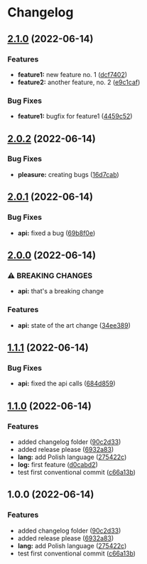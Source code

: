 # Changelog

## [2.1.0](https://github.com/denis-emanuel/node_tests/compare/v2.0.2...v2.1.0) (2022-06-14)


### Features

* **feature1:** new feature no. 1 ([dcf7402](https://github.com/denis-emanuel/node_tests/commit/dcf7402c32f1782eedaef7d11450c15ad76786c2))
* **feature2:** another feature, no. 2 ([e9c1caf](https://github.com/denis-emanuel/node_tests/commit/e9c1caf600d62156a40d8ac2a0e3c2f0e97fe923))


### Bug Fixes

* **feature1:** bugfix for feature1 ([4459c52](https://github.com/denis-emanuel/node_tests/commit/4459c52079540cd212265a67dba0bfec0b94b1d5))

## [2.0.2](https://github.com/denis-emanuel/node_tests/compare/v2.0.1...v2.0.2) (2022-06-14)


### Bug Fixes

* **pleasure:** creating bugs ([16d7cab](https://github.com/denis-emanuel/node_tests/commit/16d7cab41fb7a869101e3bcae930f201961dfe18))

## [2.0.1](https://github.com/denis-emanuel/node_tests/compare/v2.0.0...v2.0.1) (2022-06-14)


### Bug Fixes

* **api:** fixed a bug ([69b8f0e](https://github.com/denis-emanuel/node_tests/commit/69b8f0eee3666ec6ed143c49c62c2936bf830fee))

## [2.0.0](https://github.com/denis-emanuel/node_tests/compare/v1.1.1...v2.0.0) (2022-06-14)


### ⚠ BREAKING CHANGES

* **api:** that's a breaking change

### Features

* **api:** state of the art change ([34ee389](https://github.com/denis-emanuel/node_tests/commit/34ee389276a7b2dc1dcc3b985ef75e8d8e7bb5f3))

## [1.1.1](https://github.com/denis-emanuel/node_tests/compare/v1.1.0...v1.1.1) (2022-06-14)


### Bug Fixes

* **api:** fixed the api calls ([684d859](https://github.com/denis-emanuel/node_tests/commit/684d8591cff3a33fd679a85079e63de874601dc4))

## [1.1.0](https://github.com/denis-emanuel/node_tests/compare/v1.0.0...v1.1.0) (2022-06-14)


### Features

* added changelog folder ([90c2d33](https://github.com/denis-emanuel/node_tests/commit/90c2d33777e3803ce5b980b20338792dee78a659))
* added release please ([6932a83](https://github.com/denis-emanuel/node_tests/commit/6932a839358d8e2a497651cfd3b1b5e3636cfcbe))
* **lang:** add Polish language ([275422c](https://github.com/denis-emanuel/node_tests/commit/275422c960d5ec573bbd3833515e8c6e93431d5d))
* **log:** first feature ([d0cabd2](https://github.com/denis-emanuel/node_tests/commit/d0cabd225b090838b371bde14bbe79162f2bf566))
* test first conventional commit ([c66a13b](https://github.com/denis-emanuel/node_tests/commit/c66a13b4f0097473b0901935c9f0ef78e10cc4d0))

## 1.0.0 (2022-06-14)


### Features

* added changelog folder ([90c2d33](https://github.com/denis-emanuel/node_tests/commit/90c2d33777e3803ce5b980b20338792dee78a659))
* added release please ([6932a83](https://github.com/denis-emanuel/node_tests/commit/6932a839358d8e2a497651cfd3b1b5e3636cfcbe))
* **lang:** add Polish language ([275422c](https://github.com/denis-emanuel/node_tests/commit/275422c960d5ec573bbd3833515e8c6e93431d5d))
* test first conventional commit ([c66a13b](https://github.com/denis-emanuel/node_tests/commit/c66a13b4f0097473b0901935c9f0ef78e10cc4d0))
